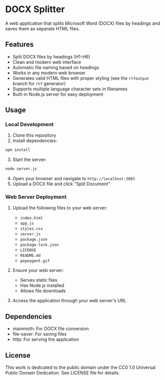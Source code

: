# DOCX Splitter

A web application that splits Microsoft Word (DOCX) files by headings and saves them as separate HTML files.

## Features

- Split DOCX files by headings (H1-H6)
- Clean and modern web interface
- Automatic file naming based on headings
- Works in any modern web browser
- Generates valid HTML files with proper styling (see the `rtfoutput` branch for `rtf` generator)
- Supports multiple language character sets in filenames
- Built-in Node.js server for easy deployment

## Usage

### Local Development
1. Clone this repository
2. Install dependencies:
```bash
npm install
```
3. Start the server:
```bash
node server.js
```
4. Open your browser and navigate to `http://localhost:3003`
5. Upload a DOCX file and click "Split Document"

### Web Server Deployment
1. Upload the following files to your web server:
	- `index.html`
	- `app.js`
	- `styles.css`
	- `server.js`
	- `package.json`
	- `package-lock.json`
	- `LICENSE`
	- `README.md`
	- `pepeagent.gif`

2. Ensure your web server:
	- Serves static files
	- Has Node.js installed
	- Allows file downloads

3. Access the application through your web server's URL

## Dependencies

- mammoth: For DOCX file conversion
- file-saver: For saving files
- http: For serving the application

## License

This work is dedicated to the public domain under the CC0 1.0 Universal Public Domain Dedication. See LICENSE file for details.
